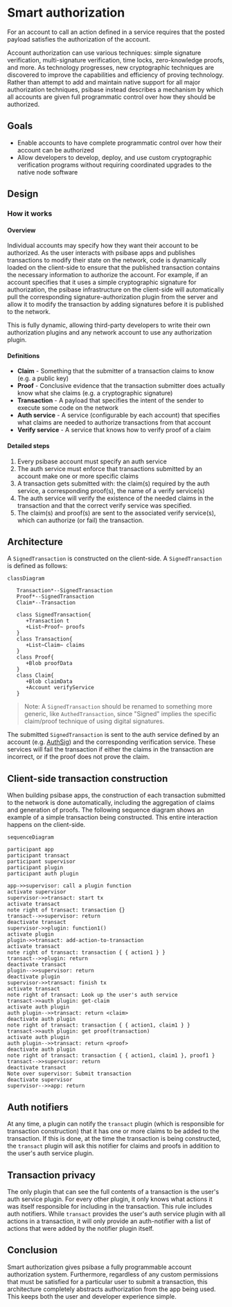 # Smart authorization

For an account to call an action defined in a service requires that the posted payload satisfies the authorization of the account.

Account authorization can use various techniques: simple signature verification, multi-signature verification, time locks, zero-knowledge proofs, and more. As technology progresses, new cryptographic techniques are discovered to improve the capabilities and efficiency of proving technology. Rather than attempt to add and maintain native support for all major authorization techniques, psibase instead describes a mechanism by which all accounts are given full programmatic control over how they should be authorized.

## Goals

- Enable accounts to have complete programmatic control over how their account can be authorized
- Allow developers to develop, deploy, and use custom cryptographic verification programs without requiring coordinated upgrades to the native node software

## Design

### How it works

#### Overview

Individual accounts may specify how they want their account to be authorized. As the user interacts with psibase apps and publishes transactions to modify their state on the network, code is dynamically loaded on the client-side to ensure that the published transaction contains the necessary information to authorize the account. For example, if an account specifies that it uses a simple cryptographic signature for authorization, the psibase infrastructure on the client-side will automatically pull the corresponding signature-authorization plugin from the server and allow it to modify the transaction by adding signatures before it is published to the network.

This is fully dynamic, allowing third-party developers to write their own authorization plugins and any network account to use any authorization plugin.

#### Definitions

- **Claim** - Something that the submitter of a transaction claims to know (e.g. a public key)
- **Proof** - Conclusive evidence that the transaction submitter does actually know what she claims (e.g. a cryptographic signature)
- **Transaction** - A payload that specifies the intent of the sender to execute some code on the network
- **Auth service** - A service (configurable by each account) that specifies what claims are needed to authorize transactions from that account
- **Verify service** - A service that knows how to verify proof of a claim

#### Detailed steps

1. Every psibase account must specify an auth service
2. The auth service must enforce that transactions submitted by an account make one or more specific claims
3. A transaction gets submitted with: the claim(s) required by the auth service, a corresponding proof(s), the name of a verify service(s)
4. The auth service will verify the existence of the needed claims in the transaction and that the correct verify service was specified.
5. The claim(s) and proof(s) are sent to the associated verify service(s), which can authorize (or fail) the transaction.

## Architecture

A `SignedTransaction` is constructed on the client-side. A `SignedTransaction` is defined as follows:

```mermaid
classDiagram

   Transaction*--SignedTransaction
   Proof*--SignedTransaction
   Claim*--Transaction

   class SignedTransaction{
      +Transaction t
      +List~Proof~ proofs
   }
   class Transaction{
      +List~Claim~ claims
   }
   class Proof{
      +Blob proofData
   }
   class Claim{
      +Blob claimData
      +Account verifyService
   }
```

> Note: A `SignedTransaction` should be renamed to something more generic, like `AuthedTransaction`, since "Signed" implies the specific claim/proof technique of using digital signatures.

The submitted `SignedTransaction` is sent to the auth service defined by an account (e.g. [AuthSig](../../default-apps/auth-sig.md)) and the corresponding verification service. These services will fail the transaction if either the claims in the transaction are incorrect, or if the proof does not prove the claim.

## Client-side transaction construction

When building psibase apps, the construction of each transaction submitted to the network is done automatically, including the aggregation of claims and generation of proofs. The following sequence diagram shows an example of a simple transaction being constructed. This entire interaction happens on the client-side.

```mermaid
sequenceDiagram

participant app
participant transact
participant supervisor
participant plugin
participant auth plugin

app->>supervisor: call a plugin function
activate supervisor
supervisor->>transact: start tx
activate transact
note right of transact: transaction {}
transact-->>supervisor: return
deactivate transact
supervisor->>plugin: function1()
activate plugin
plugin->>transact: add-action-to-transaction
activate transact
note right of transact: transaction { { action1 } }
transact-->>plugin: return
deactivate transact
plugin-->>supervisor: return
deactivate plugin
supervisor->>transact: finish tx
activate transact
note right of transact: Look up the user's auth service
transact->>auth plugin: get-claim
activate auth plugin
auth plugin-->>transact: return <claim>
deactivate auth plugin
note right of transact: transaction { { action1, claim1 } }
transact->>auth plugin: get proof(transaction)
activate auth plugin
auth plugin-->>transact: return <proof>
deactivate auth plugin
note right of transact: transaction { { action1, claim1 }, proof1 }
transact-->>supervisor: return
deactivate transact
Note over supervisor: Submit transaction
deactivate supervisor
supervisor-->>app: return
```

## Auth notifiers

At any time, a plugin can notify the `transact` plugin (which is responsible for transaction construction) that it has one or more claims to be added to the transaction. If this is done, at the time the transaction is being constructed, the `transact` plugin will ask this notifier for claims and proofs in addition to the user's auth service plugin.

## Transaction privacy

The only plugin that can see the full contents of a transaction is the user's auth service plugin. For every other plugin, it only knows what actions it was itself responsible for including in the transaction. This rule includes auth notifiers. While `transact` provides the user's auth service plugin with all actions in a transaction, it will only provide an auth-notifier with a list of actions that were added by the notifier plugin itself.

## Conclusion

Smart authorization gives psibase a fully programmable account authorization system. Furthermore, regardless of any custom permissions that must be satisfied for a particular user to submit a transaction, this architecture completely abstracts authorization from the app being used. This keeps both the user and developer experience simple.
